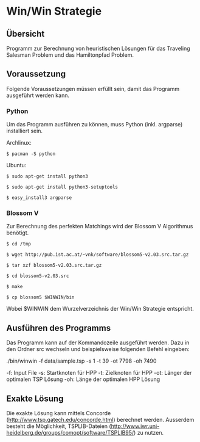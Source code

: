 # Win/Win Strategie
## Übersicht
Programm zur Berechnung von heuristischen Lösungen für das Traveling Salesman Problem und das Hamiltonpfad Problem.

## Voraussetzung
Folgende Voraussetzungen müssen erfüllt sein, damit das Programm ausgeführt werden kann.

### Python
Um das Programm ausführen zu können, muss Python (inkl. argparse) installiert sein.

Archlinux:
	
	$ pacman -S python

Ubuntu:
	
	$ sudo apt-get install python3

	$ sudo apt-get install python3-setuptools

	$ easy_install3 argparse

### Blossom V
Zur Berechnung des perfekten Matchings wird der Blossom V Algorithmus benötigt.

	$ cd /tmp

	$ wget http://pub.ist.ac.at/~vnk/software/blossom5-v2.03.src.tar.gz

	$ tar xzf blossom5-v2.03.src.tar.gz

	$ cd blossom5-v2.03.src

	$ make

	$ cp blossom5 $WINWIN/bin

Wobei $WINWIN dem Wurzelverzeichnis der Win/Win Strategie entspricht.

## Ausführen des Programms
Das Programm kann auf der Kommandozeile ausgeführt werden. Dazu in den Ordner src wechseln und beispielsweise folgenden Befehl eingeben:

./bin/winwin -f data/sample.tsp -s 1 -t 39 -ot 7798 -oh 7490

-f: Input File
-s: Startknoten für HPP 
-t: Zielknoten für HPP 
-ot: Länger der optimalen TSP Lösung
-oh: Länge der optimalen HPP Lösung

## Exakte Lösung
Die exakte Lösung kann mittels Concorde (http://www.tsp.gatech.edu/concorde.html) berechnet werden. Ausserdem besteht die Möglichkeit, TSPLIB-Dateien (http://www.iwr.uni-heidelberg.de/groups/comopt/software/TSPLIB95/) zu nutzen.
